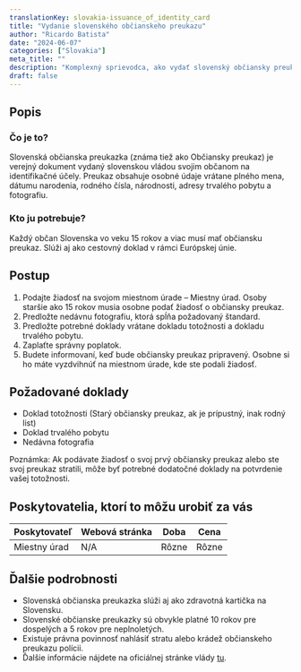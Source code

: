 ```yaml
---
translationKey: slovakia-issuance_of_identity_card
title: "Vydanie slovenského občianskeho preukazu"
author: "Ricardo Batista"
date: "2024-06-07"
categories: ["Slovakia"]
meta_title: ""
description: "Komplexný sprievodca, ako vydať slovenský občiansky preukaz"
draft: false
---
```



## Popis
### Čo je to?
Slovenská občianska preukazka (známa tiež ako Občiansky preukaz) je verejný dokument vydaný slovenskou vládou svojim občanom na identifikačné účely. Preukaz obsahuje osobné údaje vrátane plného mena, dátumu narodenia, rodného čísla, národnosti, adresy trvalého pobytu a fotografiu.

### Kto ju potrebuje?
Každý občan Slovenska vo veku 15 rokov a viac musí mať občiansku preukaz. Slúži aj ako cestovný doklad v rámci Európskej únie.

## Postup
1. Podajte žiadosť na svojom miestnom úrade – Miestny úrad. Osoby staršie ako 15 rokov musia osobne podať žiadosť o občiansky preukaz.
2. Predložte nedávnu fotografiu, ktorá spĺňa požadovaný štandard.
3. Predložte potrebné doklady vrátane dokladu totožnosti a dokladu trvalého pobytu.
4. Zaplaťte správny poplatok.
5. Budete informovaní, keď bude občiansky preukaz pripravený. Osobne si ho máte vyzdvihnúť na miestnom úrade, kde ste podali žiadosť.

## Požadované doklady
- Doklad totožnosti (Starý občiansky preukaz, ak je prípustný, inak rodný list)
- Doklad trvalého pobytu
- Nedávna fotografia

Poznámka: Ak podávate žiadosť o svoj prvý občiansky preukaz alebo ste svoj preukaz stratili, môže byť potrebné dodatočné doklady na potvrdenie vašej totožnosti.

## Poskytovatelia, ktorí to môžu urobiť za vás

| Poskytovateľ    |      Webová stránka       |      Doba        |       Cena       |
| --------------- | --------------- |  :-------------: | :-------------: |
| Miestny úrad    | N/A             |      Rôzne       |  Rôzne          |

## Ďalšie podrobnosti
- Slovenská občianska preukazka slúži aj ako zdravotná kartička na Slovensku.
- Slovenské občianske preukazky sú obvykle platné 10 rokov pre dospelých a 5 rokov pre neplnoletých.
- Existuje právna povinnosť nahlásiť stratu alebo krádež občianskeho preukazu polícii.
- Ďalšie informácie nájdete na oficiálnej stránke vlády [tu](https://www.minv.sk/).